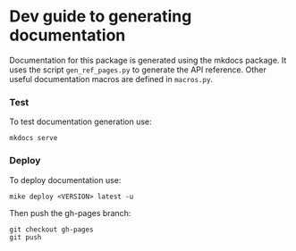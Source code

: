 # Dev guide to generating documentation

Documentation for this package is generated using the mkdocs package. It uses the script `gen_ref_pages.py` to generate the API reference. Other useful documentation macros are defined in `macros.py`.

### Test

To test documentation generation use:
```
mkdocs serve
```

### Deploy

To deploy documentation use: 

```
mike deploy <VERSION> latest -u
```

Then push the gh-pages branch:

```
git checkout gh-pages
git push
```
